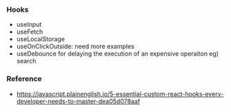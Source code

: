 ### Hooks

- useInput
- useFetch
- useLocalStorage
- useOnClickOutside: need more examples
- useDebounce for delaying the execution of an expensive operaiton eg) search

### Reference

- https://javascript.plainenglish.io/5-essential-custom-react-hooks-every-developer-needs-to-master-dea05d078aaf

